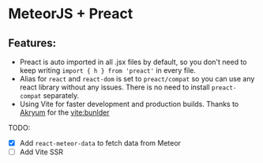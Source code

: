# MeteorJS + Preact

## Features:

- Preact is auto imported in all .jsx files by default, so you don't need to keep writing `import { h } from 'preact'` in every file.
- Alias for `react` and `react-dom` is set to `preact/compat` so you can use any react library without any issues. There is no need to install `preact-compat` separately.
- Using Vite for faster development and production builds. Thanks to [Akryum](https://github.com/Akryum) for the [vite:bunlder](https://github.com/Akryum/meteor-vite)

TODO:

- [x] Add `react-meteor-data` to fetch data from Meteor
- [ ] Add Vite SSR
